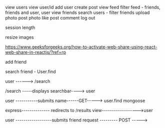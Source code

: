 

view users 
view user/id
add user 
create post 
view feed 
filter feed - friends, friends and user, user 
view friends
search users - filter friends
upload photo
post photo
like post
comment
log out

session length 

resize images 

https://www.geeksforgeeks.org/how-to-activate-web-share-using-react-web-share-in-reactjs/?ref=rp


add friend 

search friend - User.find

user ------> /search

/search -----displays searchbar----> user

user -----------submits name------GET-----> user.find mongoose

express-------------- redirects to /results view------------------>user

user ------------------submits friend request --------- POST -----> 

